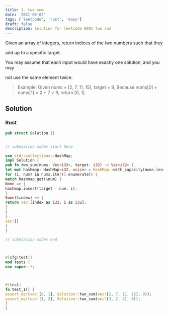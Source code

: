```yaml
---
title: 1. two sum
date: '2021-05-02'
tags: ['leetcode', 'rust', 'easy']
draft: false
description: Solution for leetcode 0001 two sum
---
```




Given an array of integers, return indices of the two numbers such that they

add up to a specific target.



You may assume that each input would have exactly one solution, and you may

not use the same element twice.



> Example:
>   Given nums <TeX>=</TeX> [2, 7, 11, 15], target <TeX>=</TeX> 9,
>   Because nums[0] + nums[1] <TeX>=</TeX> 2 + 7 <TeX>=</TeX> 9,
>   return [0, 1].


## Solution


### Rust
```rust
pub struct Solution {}


// submission codes start here

use std::collections::HashMap;
impl Solution {
pub fn two_sum(nums: Vec<i32>, target: i32) -> Vec<i32> {
let mut hashmap: HashMap<i32, usize> = HashMap::with_capacity(nums.len());
for (i, num) in nums.iter().enumerate() {
match hashmap.get(&num) {
None => {
hashmap.insert(target - num, i);
}
Some(&index) => {
return vec![index as i32, i as i32];
}
}
}
vec![]
}
}

// submission codes end



#[cfg(test)]
mod tests {
use super::*;



#[test]
fn test_1() {
assert_eq!(vec![0, 1], Solution::two_sum(vec![2, 7, 11, 15], 9));
assert_eq!(vec![1, 2], Solution::two_sum(vec![3, 2, 4], 6));
}
}

```
